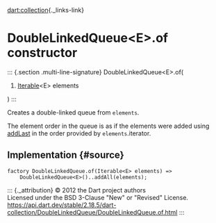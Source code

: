 [dart:collection](../../dart-collection/dart-collection-library){._links-link}

DoubleLinkedQueue\<E\>.of constructor
=====================================

::: {.section .multi-line-signature}
DoubleLinkedQueue\<E\>.of(

1.  [Iterable](../../dart-core/iterable-class)\<E\> elements

)
:::

Creates a double-linked queue from `elements`.

The element order in the queue is as if the elements were added using
[addLast](addlast) in the order provided by `elements`.iterator.

Implementation {#source}
--------------

``` {.language-dart data-language="dart"}
factory DoubleLinkedQueue.of(Iterable<E> elements) =>
    DoubleLinkedQueue<E>()..addAll(elements);
```

::: {._attribution}
© 2012 the Dart project authors\
Licensed under the BSD 3-Clause \"New\" or \"Revised\" License.\
<https://api.dart.dev/stable/2.18.5/dart-collection/DoubleLinkedQueue/DoubleLinkedQueue.of.html>
:::
